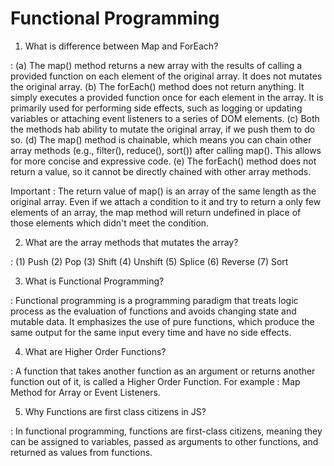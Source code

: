 # Functional Programming

1. What is difference between Map and ForEach?

: (a) The map() method returns a new array with the results of calling a provided function on each element of the original array. It does not mutates the original array.
(b) The forEach() method does not return anything. It simply executes a provided function once for each element in the array. It is primarily used for performing side effects, such as logging or updating variables or attaching event listeners to a series of DOM elements.
(c) Both the methods hab ability to mutate the original array, if we push them to do so.
(d) The map() method is chainable, which means you can chain other array methods (e.g., filter(), reduce(), sort()) after calling map(). This allows for more concise and expressive code.
(e) The forEach() method does not return a value, so it cannot be directly chained with other array methods.

Important : The return value of map() is an array of the same length as the original array. Even if we attach a condition to it and try to return a only few elements of an array, the map method will return undefined in place of those elements which didn't meet the condition.

2. What are the array methods that mutates the array?

: (1) Push (2) Pop (3) Shift (4) Unshift (5) Splice (6) Reverse (7) Sort

3. What is Functional Programming?

: Functional programming is a programming paradigm that treats logic process as the evaluation of functions and avoids changing state and mutable data. It emphasizes the use of pure functions, which produce the same output for the same input every time and have no side effects.

4. What are Higher Order Functions?

: A function that takes another function as an argument or returns another function out of it, is called a Higher Order Function. For example : Map Method for Array or Event Listeners.

5. Why Functions are first class citizens in JS?

: In functional programming, functions are first-class citizens, meaning they can be assigned to variables, passed as arguments to other functions, and returned as values from functions.